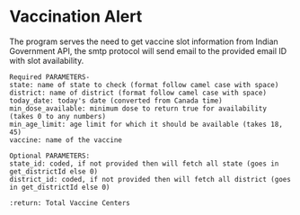 # Vaccination Alert
The program serves the need to get vaccine slot information from Indian Government API, the smtp protocol will send email to the provided email ID with slot availability.


    Required PARAMETERS-
    state: name of state to check (format follow camel case with space)
    district: name of district (format follow camel case with space)
    today_date: today's date (converted from Canada time)
    min_dose_available: minimum dose to return true for availability (takes 0 to any numbers)
    min_age_limit: age limit for which it should be available (takes 18, 45)
    vaccine: name of the vaccine

    Optional PARAMETERS:
    state_id: coded, if not provided then will fetch all state (goes in get_districtId else 0)
    district_id: coded, if not provided then will fetch all district (goes in get_districtId else 0)

    :return: Total Vaccine Centers
